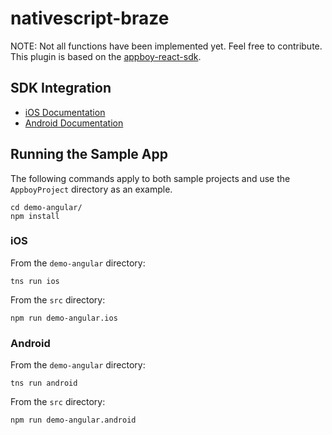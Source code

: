 # nativescript-braze

NOTE: Not all functions have been implemented yet. Feel free to contribute.
This plugin is based on the [appboy-react-sdk](https://github.com/Appboy/appboy-react-sdk).

## SDK Integration
- [iOS Documentation](https://www.braze.com/documentation/React_Native/iOS/)
- [Android Documentation](https://www.braze.com/documentation/React_Native/Android_and_FireOS/)

## Running the Sample App

The following commands apply to both sample projects and use the `AppboyProject` directory as an example.

```
cd demo-angular/
npm install
```

### iOS
From the `demo-angular` directory:
```
tns run ios
```
From the `src` directory:
```
npm run demo-angular.ios
```

### Android
From the `demo-angular` directory:
```
tns run android
```
From the `src` directory:
```
npm run demo-angular.android
```
